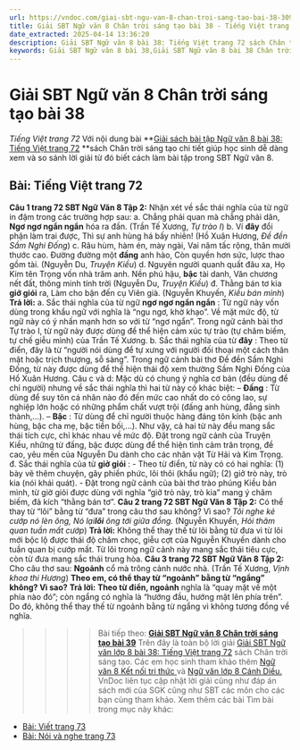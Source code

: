```yaml
---
url: https://vndoc.com/giai-sbt-ngu-van-8-chan-troi-sang-tao-bai-38-309571
title: Giải SBT Ngữ văn 8 Chân trời sáng tạo bài 38 - Tiếng Việt trang 72 - VnDoc.com
date_extracted: 2025-04-14 13:36:20
description: Giải SBT Ngữ văn 8 bài 38: Tiếng Việt trang 72 sách Chân trời sáng tạo có đáp án chi tiết cho các bạn cùng tham khảo.
keywords: Giải SBT Ngữ văn 8 bài 38,Giải SBT Ngữ văn 8 bài 38 Chân trời sáng tạo,Giải sách bài tập Ngữ văn CTST lớp 8,Ngữ văn lớp 8 Chân trời sáng tạo,giải bài tập ngữ văn lớp 8,bài Tiếng Việt trang 72,giải SBT ngữ văn 8 CTST trang 72
---
```


# Giải SBT Ngữ văn 8 Chân trời sáng tạo bài 38
 _Tiếng Việt trang 72_
Với nội dung bài **[Giải sách bài tập Ngữ văn 8 bài 38: Tiếng Việt trang 72](<https://vndoc.com/giai-sbt-ngu-van-8-chan-troi-sang-tao-bai-38-309571>) **sách Chân trời sáng tạo chi tiết giúp học sinh dễ dàng xem và so sánh lời giải từ đó biết cách làm bài tập trong SBT Ngữ văn 8.
## **Bài: Tiếng Việt trang 72**
**Câu 1 trang 72 SBT Ngữ Văn 8 Tập 2:** Nhận xét về sắc thái nghĩa của từ ngữ in đậm trong các trường hợp sau:
a. Chẳng phải quan mà chẳng phải dân,
**Ngơ ngơ ngẩn ngẩn** hóa ra đần.
\(Trần Tế Xương, _Tự trào I_\)
b. Ví **đây** đổi phận làm trai được,
Thì sự anh hùng há bấy nhiên\!
\(Hồ Xuân Hương, _Đề đền Sầm Nghi Đống_\)
c. Râu hùm, hàm én, mày ngài,
Vai năm tấc rộng, thân mười thước cao.
Đường đường một **đấng** anh hào,
Còn quyền hơn sức, lược thao gồm tài.
\(Nguyễn Du, _Truyện Kiều_\)
d. Nguyên người quanh quất đâu xa,
Họ Kim tên Trọng vốn nhà trâm anh.
Nền phú hậu, **bậc** tài danh,
Văn chương nết đất, thông minh tính trời
\(Nguyễn Du, _Truyện Kiều_\)
đ. Thằng bán tơ kia **giở giói** ra,
Làm cho bận đến cụ Viên già.
\(Nguyễn Khuyến, _Kiều bán mình_\)
**Trả lời:**
a. Sắc thái nghĩa của từ ngữ **ngơ ngơ ngẩn ngẩn** : Từ ngữ này vốn dùng trong khẩu ngữ với nghĩa là “ngu ngơ, khờ khạo”. Về mặt mức độ, từ ngữ này có ý nhấn mạnh hơn so với từ “ngơ ngẩn”. Trong ngữ cảnh bài thơ Tự trào I, từ ngữ này được dùng để thể hiện cảm xúc tự trào \(tự châm biếm, tự chế giễu mình\) của Trần Tế Xương.
b. Sắc thái nghĩa của từ **đây** : Theo từ điển, đây là từ “người nói dùng để tự xưng với người đối thoại một cách thân mật hoặc trịch thượng, sỗ sàng”. Trong ngữ cảnh bài thơ Đề đền Sầm Nghi Đống, từ này được dùng để thể hiện thái độ xem thường Sầm Nghi Đống của Hồ Xuân Hương.
Câu c và d: Mặc dù có chung ý nghĩa cơ bản \(đều dùng để chỉ người\) nhưng về sắc thái nghĩa thì hai từ này có khác biệt:
– **Đấng** : Từ dùng để suy tôn cá nhân nào đó đến mức cao nhất do có công lao, sự nghiệp lớn hoặc có những phẩm chất vượt trội \(đấng anh hùng, đẳng sinh thành,...\).
– **Bậc** : Từ dùng để chỉ người thuộc hàng đáng tôn kính \(bậc anh hùng, bậc cha mẹ, bậc tiền bối,...\).
Như vậy, cả hai từ này đều mang sắc thái tích cực, chỉ khác nhau về mức độ. Đặt trong ngữ cảnh của Truyện Kiều, những từ đấng, bậc được dùng để thể hiện tình cảm trân trọng, đề cao, yêu mến của Nguyễn Du dành cho các nhân vật Từ Hải và Kim Trọng.
đ. Sắc thái nghĩa của từ **giở giói** :
\- Theo từ điển, từ này có có hai nghĩa: \(1\) bày vẽ thêm chuyện, gây phiền phức, lôi thôi \(khẩu ngữ\); \(2\) giở trò này, trò kia \(nói khái quát\).
\- Đặt trong ngữ cảnh của bài thơ trào phúng Kiều bản mình, từ giờ giỏi được dùng với nghĩa “giở trò này, trò kia” mang ý châm biếm, đả kích “thằng bán tơ”.
**Câu 2 trang 72 SBT Ngữ Văn 8 Tập 2:** Có thể thay từ “lôi” bằng từ “đưa” trong câu thơ sau không? Vì sao?
_Tôi nghe kẻ cướp nó lèn ông,_
_Nó lại**lôi** ông tới giữa đồng._
\(Nguyễn Khuyến, _Hỏi thăm quan tuần mất cướp_\)
**Trả lời:**
Không thể thay thế từ lôi bằng từ đưa vì từ lôi mới bộc lộ được thái độ châm chọc, giễu cợt của Nguyễn Khuyến dành cho tuần quan bị cướp mất. Từ lôi trong ngữ cảnh này mang sắc thái tiêu cực, còn từ đưa mang sắc thái trung hòa.
**Câu 3 trang 72 SBT Ngữ Văn 8 Tập 2:** Cho câu thơ sau:
**Ngoảnh** cổ mà trông cảnh nước nhà.
\(Trần Tế Xương, _Vịnh khoa thi Hương_\)
**Theo em, có thể thay từ “ngoảnh” bằng từ “ngẩng” không? Vì sao?**
**Trả lời:**
**Theo từ điển, ngoảnh** nghĩa là “quay mặt về một phía nào đó”; còn ngẩng có nghĩa là “hướng đầu, hướng mặt lên phía trên”. Do đó, không thể thay thế từ ngoảnh bằng từ ngẩng vì không tương đồng về nghĩa.
>>>> Bài tiếp theo: **[Giải SBT Ngữ văn 8 Chân trời sáng tạo bài 39](<https://vndoc.com/giai-sbt-ngu-van-8-chan-troi-sang-tao-bai-39-309572>)**
Trên đây là toàn bộ lời giải [Giải SBT Ngữ văn lớp 8 bài 38: Tiếng Việt trang 72](<https://vndoc.com/giai-sbt-ngu-van-8-chan-troi-sang-tao-bai-38-309571>) sách Chân trời sáng tạo. Các em học sinh tham khảo thêm [Ngữ văn 8 Kết nối tri thức ](<https://vndoc.com/ngu-van-8-ket-noi-tri-thuc>)và [Ngữ văn lớp 8 Cánh Diều.](<https://vndoc.com/ngu-van-8-canh-dieu>) VnDoc liên tục cập nhật lời giải cũng như đáp án sách mới của SGK cũng như SBT các môn cho các bạn cùng tham khảo.
Xem thêm các bài Tìm bài trong mục này khác:
  * [Bài: Viết trang 73](</giai-sbt-ngu-van-8-chan-troi-sang-tao-bai-39-309572>)
  * [Bài: Nói và nghe trang 73](</giai-sbt-ngu-van-8-chan-troi-sang-tao-bai-40-309574>)

